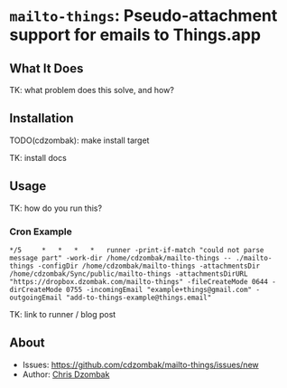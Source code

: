 # `mailto-things`: Pseudo-attachment support for emails to Things.app

## What It Does

TK: what problem does this solve, and how?

## Installation

TODO(cdzombak): make install target

TK: install docs

## Usage

TK: how do you run this?

### Cron Example

`
*/5		*	*	*	*	runner -print-if-match "could not parse message part" -work-dir /home/cdzombak/mailto-things -- ./mailto-things -configDir /home/cdzombak/mailto-things -attachmentsDir /home/cdzombak/Sync/public/mailto-things -attachmentsDirURL "https://dropbox.dzombak.com/mailto-things" -fileCreateMode 0644 -dirCreateMode 0755 -incomingEmail "example+things@gmail.com" -outgoingEmail "add-to-things-example@things.email"
`

TK: link to runner / blog post

## About

- Issues: https://github.com/cdzombak/mailto-things/issues/new
- Author: [Chris Dzombak](https://www.dzombak.com)
